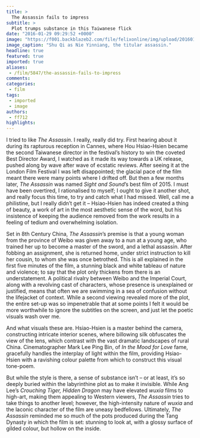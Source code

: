```yaml
---
title: >
  The Assassin fails to impress
subtitle: >
  Plot trumps substance in this Taiwanese flick
date: "2016-01-29 09:29:52 +0000"
image: "https://f001.backblazeb2.com/file/felixonline/img/upload/201601290929-felix-Assassin3.jpg"
image_caption: "Shu Qi as Nie Yinniang, the titular assassin."
headline: true
featured: true
imported: true
aliases:
 - /film/5847/the-assassin-fails-to-impress
comments:
categories:
 - film
tags:
 - imported
 - image
authors:
 - ff712
highlights:
---
```


I tried to like _The Assassin_. I really, really did try. First hearing about it during its rapturous reception in Cannes, where Hou Hsiao-Hsien became the second Taiwanese director in the festival’s history to win the coveted Best Director Award, I watched as it made its way towards a UK release, pushed along by wave after wave of ecstatic reviews. After seeing it at the London Film Festival I was left disappointed; the glacial pace of the film meant there were many points where I drifted off. But then a few months later, _The Assassin_ was named _Sight and Sound_’s best film of 2015. I must have been overtired, I rationalised to myself; I ought to give it another shot, and really focus this time, to try and catch what I had missed. Well, call me a philistine, but I really didn’t get it – Hsiao-Hsien has indeed created a thing of beauty, a work of art in the most aesthetic sense of the word, but his insistence of keeping the audience removed from the work results in a feeling of tedium and overwhelming isolation.

Set in 8th Century China, _The Assassin_’s premise is that a young woman from the province of Weibo was given away to a nun at a young age, who trained her up to become a master of the sword, and a lethal assassin. After fobbing an assignment, she is returned home, under strict instruction to kill her cousin, to whom she was once betrothed. This is all explained in the first five minutes of the film, a stunning black and white tableau of nature and violence; to say that the plot only thickens from there is an understatement. A political rivalry between Weibo and the Imperial Court, along with a revolving cast of characters, whose presence is unexplained or justified, means that often we are swimming in a sea of confusion without the lifejacket of context. While a second viewing revealed more of the plot, the entire set-up was so impenetrable that at some points I felt it would be more worthwhile to ignore the subtitles on the screen, and just let the poetic visuals wash over me.

And what visuals these are. Hsiao-Hsien is a master behind the camera, constructing intricate interior scenes, where billowing silk obfuscates the view of the lens, which contrast with the vast dramatic landscapes of rural China. Cinematographer Mark Lee Ping Bin, of _In the Mood for Love_ fame, gracefully handles the interplay of light within the film, providing Hsiao-Hsien with a ravishing colour palette from which to construct this visual tone-poem.

But while the style is there, a sense of substance isn’t – or at least, it’s so deeply buried within the labyrinthine plot as to make it invisible. While Ang Lee’s _Crouching Tiger, Hidden Dragon_ may have elevated _wuxia_ films to high-art, making them appealing to Western viewers, _The Assassin_ tries to take things to another level; however, the high-intensity nature of _wuxia_ and the laconic character of the film are uneasy bedfellows. Ultimately, _The Assassin_ reminded me so much of the pots produced during the Tang Dynasty in which the film is set: stunning to look at, with a glossy surface of gilded colour, but hollow on the inside.
